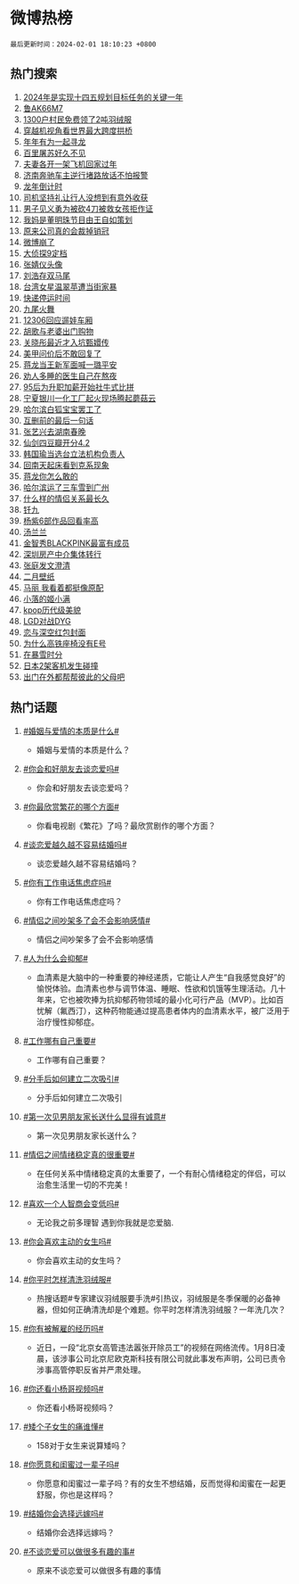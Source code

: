 # 微博热榜

`最后更新时间：2024-02-01 18:10:23 +0800`

## 热门搜索

1. [2024年是实现十四五规划目标任务的关键一年](https://m.weibo.cn/search?containerid=100103type%3D1%26t%3D10%26q%3D%232024%E5%B9%B4%E6%98%AF%E5%AE%9E%E7%8E%B0%E5%8D%81%E5%9B%9B%E4%BA%94%E8%A7%84%E5%88%92%E7%9B%AE%E6%A0%87%E4%BB%BB%E5%8A%A1%E7%9A%84%E5%85%B3%E9%94%AE%E4%B8%80%E5%B9%B4%23&stream_entry_id=51&isnewpage=1&extparam=seat%3D1%26stream_entry_id%3D51%26pos%3D0%26c_type%3D51%26dgr%3D0%26cate%3D10103%26filter_type%3Drealtimehot%26q%3D%25232024%25E5%25B9%25B4%25E6%2598%25AF%25E5%25AE%259E%25E7%258E%25B0%25E5%258D%2581%25E5%259B%259B%25E4%25BA%2594%25E8%25A7%2584%25E5%2588%2592%25E7%259B%25AE%25E6%25A0%2587%25E4%25BB%25BB%25E5%258A%25A1%25E7%259A%2584%25E5%2585%25B3%25E9%2594%25AE%25E4%25B8%2580%25E5%25B9%25B4%2523%26display_time%3D1706782222%26pre_seqid%3D17067822226830735524)
1. [鲁AK66M7](https://m.weibo.cn/search?containerid=100103type%3D1%26t%3D10%26q%3D%23%E9%B2%81AK66M7%23&stream_entry_id=31&isnewpage=1&extparam=seat%3D1%26dgr%3D0%26band_rank%3D1%26stream_entry_id%3D31%26flag%3D1%26lcate%3D5001%26realpos%3D1%26c_type%3D31%26q%3D%2523%25E9%25B2%2581AK66M7%2523%26pos%3D0%26cate%3D5001%26filter_type%3Drealtimehot%26display_time%3D1706782222%26pre_seqid%3D17067822226830735524)
1. [1300户村民免费领了2吨羽绒服](https://m.weibo.cn/search?containerid=100103type%3D1%26t%3D10%26q%3D%231300%E6%88%B7%E6%9D%91%E6%B0%91%E5%85%8D%E8%B4%B9%E9%A2%86%E4%BA%862%E5%90%A8%E7%BE%BD%E7%BB%92%E6%9C%8D%23&stream_entry_id=31&isnewpage=1&extparam=seat%3D1%26dgr%3D0%26band_rank%3D2%26stream_entry_id%3D31%26flag%3D32768%26lcate%3D5001%26realpos%3D2%26c_type%3D31%26q%3D%25231300%25E6%2588%25B7%25E6%259D%2591%25E6%25B0%2591%25E5%2585%258D%25E8%25B4%25B9%25E9%25A2%2586%25E4%25BA%25862%25E5%2590%25A8%25E7%25BE%25BD%25E7%25BB%2592%25E6%259C%258D%2523%26pos%3D1%26cate%3D5001%26filter_type%3Drealtimehot%26display_time%3D1706782222%26pre_seqid%3D17067822226830735524)
1. [穿越机视角看世界最大跨度拱桥](https://m.weibo.cn/search?containerid=100103type%3D1%26t%3D10%26q%3D%23%E7%A9%BF%E8%B6%8A%E6%9C%BA%E8%A7%86%E8%A7%92%E7%9C%8B%E4%B8%96%E7%95%8C%E6%9C%80%E5%A4%A7%E8%B7%A8%E5%BA%A6%E6%8B%B1%E6%A1%A5%23&stream_entry_id=31&isnewpage=1&extparam=seat%3D1%26dgr%3D0%26band_rank%3D3%26stream_entry_id%3D31%26flag%3D0%26lcate%3D5001%26realpos%3D3%26c_type%3D31%26q%3D%2523%25E7%25A9%25BF%25E8%25B6%258A%25E6%259C%25BA%25E8%25A7%2586%25E8%25A7%2592%25E7%259C%258B%25E4%25B8%2596%25E7%2595%258C%25E6%259C%2580%25E5%25A4%25A7%25E8%25B7%25A8%25E5%25BA%25A6%25E6%258B%25B1%25E6%25A1%25A5%2523%26pos%3D2%26cate%3D5001%26filter_type%3Drealtimehot%26display_time%3D1706782222%26pre_seqid%3D17067822226830735524)
1. [年年有为一起寻龙](https://m.weibo.cn/search?containerid=100103type%3D1%26t%3D10%26q%3D%23%E5%B9%B4%E5%B9%B4%E6%9C%89%E4%B8%BA%E4%B8%80%E8%B5%B7%E5%AF%BB%E9%BE%99%23&stream_entry_id=31&isnewpage=1&extparam=seat%3D1%26adid%3D221998%26band_rank%3D4%26is_ad_pos%3D1%26dgr%3D0%26lcate%3D5001%26pos%3D3%26c_type%3D31%26topic_ad%3D1%26cate%3D5001%26q%3D%2523%25E5%25B9%25B4%25E5%25B9%25B4%25E6%259C%2589%25E4%25B8%25BA%25E4%25B8%2580%25E8%25B5%25B7%25E5%25AF%25BB%25E9%25BE%2599%2523%26filter_type%3Drealtimehot%26stream_entry_id%3D31%26display_time%3D1706782222%26pre_seqid%3D17067822226830735524)
1. [百里屠苏好久不见](https://m.weibo.cn/search?containerid=100103type%3D1%26t%3D10%26q%3D%23%E7%99%BE%E9%87%8C%E5%B1%A0%E8%8B%8F%E5%A5%BD%E4%B9%85%E4%B8%8D%E8%A7%81%23&stream_entry_id=31&isnewpage=1&extparam=seat%3D1%26dgr%3D0%26band_rank%3D4%26stream_entry_id%3D31%26flag%3D1%26lcate%3D5001%26realpos%3D4%26c_type%3D31%26q%3D%2523%25E7%2599%25BE%25E9%2587%258C%25E5%25B1%25A0%25E8%258B%258F%25E5%25A5%25BD%25E4%25B9%2585%25E4%25B8%258D%25E8%25A7%2581%2523%26pos%3D4%26cate%3D5001%26filter_type%3Drealtimehot%26display_time%3D1706782222%26pre_seqid%3D17067822226830735524)
1. [夫妻各开一架飞机回家过年](https://m.weibo.cn/search?containerid=100103type%3D1%26t%3D10%26q%3D%23%E5%A4%AB%E5%A6%BB%E5%90%84%E5%BC%80%E4%B8%80%E6%9E%B6%E9%A3%9E%E6%9C%BA%E5%9B%9E%E5%AE%B6%E8%BF%87%E5%B9%B4%23&stream_entry_id=31&isnewpage=1&extparam=seat%3D1%26dgr%3D0%26band_rank%3D5%26stream_entry_id%3D31%26flag%3D32768%26lcate%3D5001%26realpos%3D5%26c_type%3D31%26q%3D%2523%25E5%25A4%25AB%25E5%25A6%25BB%25E5%2590%2584%25E5%25BC%2580%25E4%25B8%2580%25E6%259E%25B6%25E9%25A3%259E%25E6%259C%25BA%25E5%259B%259E%25E5%25AE%25B6%25E8%25BF%2587%25E5%25B9%25B4%2523%26pos%3D5%26cate%3D5001%26filter_type%3Drealtimehot%26display_time%3D1706782222%26pre_seqid%3D17067822226830735524)
1. [济南奔驰车主逆行堵路放话不怕报警](https://m.weibo.cn/search?containerid=100103type%3D1%26t%3D10%26q%3D%23%E6%B5%8E%E5%8D%97%E5%A5%94%E9%A9%B0%E8%BD%A6%E4%B8%BB%E9%80%86%E8%A1%8C%E5%A0%B5%E8%B7%AF%E6%94%BE%E8%AF%9D%E4%B8%8D%E6%80%95%E6%8A%A5%E8%AD%A6%23&stream_entry_id=31&isnewpage=1&extparam=seat%3D1%26dgr%3D0%26band_rank%3D6%26stream_entry_id%3D31%26flag%3D1%26lcate%3D5001%26realpos%3D6%26c_type%3D31%26q%3D%2523%25E6%25B5%258E%25E5%258D%2597%25E5%25A5%2594%25E9%25A9%25B0%25E8%25BD%25A6%25E4%25B8%25BB%25E9%2580%2586%25E8%25A1%258C%25E5%25A0%25B5%25E8%25B7%25AF%25E6%2594%25BE%25E8%25AF%259D%25E4%25B8%258D%25E6%2580%2595%25E6%258A%25A5%25E8%25AD%25A6%2523%26pos%3D6%26cate%3D5001%26filter_type%3Drealtimehot%26display_time%3D1706782222%26pre_seqid%3D17067822226830735524)
1. [龙年倒计时](https://m.weibo.cn/search?containerid=100103type%3D1%26t%3D10%26q%3D%23%E9%BE%99%E5%B9%B4%E5%80%92%E8%AE%A1%E6%97%B6%23&stream_entry_id=31&isnewpage=1&extparam=seat%3D1%26adid%3D221985%26band_rank%3D7%26is_ad_pos%3D1%26dgr%3D0%26lcate%3D5001%26pos%3D7%26c_type%3D31%26topic_ad%3D1%26cate%3D5001%26q%3D%2523%25E9%25BE%2599%25E5%25B9%25B4%25E5%2580%2592%25E8%25AE%25A1%25E6%2597%25B6%2523%26filter_type%3Drealtimehot%26stream_entry_id%3D31%26display_time%3D1706782222%26pre_seqid%3D17067822226830735524)
1. [司机坚持礼让行人没想到有意外收获](https://m.weibo.cn/search?containerid=100103type%3D1%26t%3D10%26q%3D%23%E5%8F%B8%E6%9C%BA%E5%9D%9A%E6%8C%81%E7%A4%BC%E8%AE%A9%E8%A1%8C%E4%BA%BA%E6%B2%A1%E6%83%B3%E5%88%B0%E6%9C%89%E6%84%8F%E5%A4%96%E6%94%B6%E8%8E%B7%23&stream_entry_id=31&isnewpage=1&extparam=seat%3D1%26dgr%3D0%26band_rank%3D7%26stream_entry_id%3D31%26flag%3D32768%26lcate%3D5001%26realpos%3D7%26c_type%3D31%26q%3D%2523%25E5%258F%25B8%25E6%259C%25BA%25E5%259D%259A%25E6%258C%2581%25E7%25A4%25BC%25E8%25AE%25A9%25E8%25A1%258C%25E4%25BA%25BA%25E6%25B2%25A1%25E6%2583%25B3%25E5%2588%25B0%25E6%259C%2589%25E6%2584%258F%25E5%25A4%2596%25E6%2594%25B6%25E8%258E%25B7%2523%26pos%3D8%26cate%3D5001%26filter_type%3Drealtimehot%26display_time%3D1706782222%26pre_seqid%3D17067822226830735524)
1. [男子见义勇为被砍4刀被救女孩拒作证](https://m.weibo.cn/search?containerid=100103type%3D1%26t%3D10%26q%3D%23%E7%94%B7%E5%AD%90%E8%A7%81%E4%B9%89%E5%8B%87%E4%B8%BA%E8%A2%AB%E7%A0%8D4%E5%88%80%E8%A2%AB%E6%95%91%E5%A5%B3%E5%AD%A9%E6%8B%92%E4%BD%9C%E8%AF%81%23&stream_entry_id=31&isnewpage=1&extparam=seat%3D1%26dgr%3D0%26band_rank%3D8%26stream_entry_id%3D31%26flag%3D0%26lcate%3D5001%26realpos%3D8%26c_type%3D31%26q%3D%2523%25E7%2594%25B7%25E5%25AD%2590%25E8%25A7%2581%25E4%25B9%2589%25E5%258B%2587%25E4%25B8%25BA%25E8%25A2%25AB%25E7%25A0%258D4%25E5%2588%2580%25E8%25A2%25AB%25E6%2595%2591%25E5%25A5%25B3%25E5%25AD%25A9%25E6%258B%2592%25E4%25BD%259C%25E8%25AF%2581%2523%26pos%3D9%26cate%3D5001%26filter_type%3Drealtimehot%26display_time%3D1706782222%26pre_seqid%3D17067822226830735524)
1. [我妈是董明珠节目由王自如策划](https://m.weibo.cn/search?containerid=100103type%3D1%26t%3D10%26q%3D%23%E6%88%91%E5%A6%88%E6%98%AF%E8%91%A3%E6%98%8E%E7%8F%A0%E8%8A%82%E7%9B%AE%E7%94%B1%E7%8E%8B%E8%87%AA%E5%A6%82%E7%AD%96%E5%88%92%23&stream_entry_id=31&isnewpage=1&extparam=seat%3D1%26dgr%3D0%26band_rank%3D9%26stream_entry_id%3D31%26flag%3D1%26lcate%3D5001%26realpos%3D9%26c_type%3D31%26q%3D%2523%25E6%2588%2591%25E5%25A6%2588%25E6%2598%25AF%25E8%2591%25A3%25E6%2598%258E%25E7%258F%25A0%25E8%258A%2582%25E7%259B%25AE%25E7%2594%25B1%25E7%258E%258B%25E8%2587%25AA%25E5%25A6%2582%25E7%25AD%2596%25E5%2588%2592%2523%26pos%3D10%26cate%3D5001%26filter_type%3Drealtimehot%26display_time%3D1706782222%26pre_seqid%3D17067822226830735524)
1. [原来公司真的会裁掉销冠](https://m.weibo.cn/search?containerid=100103type%3D1%26t%3D10%26q%3D%E5%8E%9F%E6%9D%A5%E5%85%AC%E5%8F%B8%E7%9C%9F%E7%9A%84%E4%BC%9A%E8%A3%81%E6%8E%89%E9%94%80%E5%86%A0&stream_entry_id=31&isnewpage=1&extparam=seat%3D1%26dgr%3D0%26band_rank%3D10%26stream_entry_id%3D31%26flag%3D2%26lcate%3D5001%26realpos%3D10%26c_type%3D31%26q%3D%25E5%258E%259F%25E6%259D%25A5%25E5%2585%25AC%25E5%258F%25B8%25E7%259C%259F%25E7%259A%2584%25E4%25BC%259A%25E8%25A3%2581%25E6%258E%2589%25E9%2594%2580%25E5%2586%25A0%26pos%3D11%26cate%3D5001%26filter_type%3Drealtimehot%26display_time%3D1706782222%26pre_seqid%3D17067822226830735524)
1. [微博崩了](https://m.weibo.cn/search?containerid=100103type%3D1%26t%3D10%26q%3D%E5%BE%AE%E5%8D%9A%E5%B4%A9%E4%BA%86&stream_entry_id=31&isnewpage=1&extparam=seat%3D1%26dgr%3D0%26band_rank%3D11%26stream_entry_id%3D31%26flag%3D1%26lcate%3D5001%26realpos%3D11%26c_type%3D31%26q%3D%25E5%25BE%25AE%25E5%258D%259A%25E5%25B4%25A9%25E4%25BA%2586%26pos%3D12%26cate%3D5001%26filter_type%3Drealtimehot%26display_time%3D1706782222%26pre_seqid%3D17067822226830735524)
1. [大侦探9定档](https://m.weibo.cn/search?containerid=100103type%3D1%26t%3D10%26q%3D%23%E5%A4%A7%E4%BE%A6%E6%8E%A29%E5%AE%9A%E6%A1%A3%23&stream_entry_id=31&isnewpage=1&extparam=seat%3D1%26dgr%3D0%26band_rank%3D12%26stream_entry_id%3D31%26flag%3D1%26lcate%3D5001%26realpos%3D12%26c_type%3D31%26q%3D%2523%25E5%25A4%25A7%25E4%25BE%25A6%25E6%258E%25A29%25E5%25AE%259A%25E6%25A1%25A3%2523%26pos%3D13%26cate%3D5001%26filter_type%3Drealtimehot%26display_time%3D1706782222%26pre_seqid%3D17067822226830735524)
1. [张婧仪头像](https://m.weibo.cn/search?containerid=100103type%3D1%26t%3D10%26q%3D%E5%BC%A0%E5%A9%A7%E4%BB%AA%E5%A4%B4%E5%83%8F&stream_entry_id=31&isnewpage=1&extparam=seat%3D1%26dgr%3D0%26band_rank%3D13%26stream_entry_id%3D31%26flag%3D1%26lcate%3D5001%26realpos%3D13%26c_type%3D31%26q%3D%25E5%25BC%25A0%25E5%25A9%25A7%25E4%25BB%25AA%25E5%25A4%25B4%25E5%2583%258F%26pos%3D14%26cate%3D5001%26filter_type%3Drealtimehot%26display_time%3D1706782222%26pre_seqid%3D17067822226830735524)
1. [刘浩存双马尾](https://m.weibo.cn/search?containerid=100103type%3D1%26t%3D10%26q%3D%E5%88%98%E6%B5%A9%E5%AD%98%E5%8F%8C%E9%A9%AC%E5%B0%BE&stream_entry_id=31&isnewpage=1&extparam=seat%3D1%26dgr%3D0%26band_rank%3D14%26stream_entry_id%3D31%26flag%3D1%26lcate%3D5001%26realpos%3D14%26c_type%3D31%26q%3D%25E5%2588%2598%25E6%25B5%25A9%25E5%25AD%2598%25E5%258F%258C%25E9%25A9%25AC%25E5%25B0%25BE%26pos%3D15%26cate%3D5001%26filter_type%3Drealtimehot%26display_time%3D1706782222%26pre_seqid%3D17067822226830735524)
1. [台湾女星温翠苹遭当街家暴](https://m.weibo.cn/search?containerid=100103type%3D1%26t%3D10%26q%3D%23%E5%8F%B0%E6%B9%BE%E5%A5%B3%E6%98%9F%E6%B8%A9%E7%BF%A0%E8%8B%B9%E9%81%AD%E5%BD%93%E8%A1%97%E5%AE%B6%E6%9A%B4%23&stream_entry_id=31&isnewpage=1&extparam=seat%3D1%26dgr%3D0%26band_rank%3D15%26stream_entry_id%3D31%26flag%3D2%26lcate%3D5001%26realpos%3D15%26c_type%3D31%26q%3D%2523%25E5%258F%25B0%25E6%25B9%25BE%25E5%25A5%25B3%25E6%2598%259F%25E6%25B8%25A9%25E7%25BF%25A0%25E8%258B%25B9%25E9%2581%25AD%25E5%25BD%2593%25E8%25A1%2597%25E5%25AE%25B6%25E6%259A%25B4%2523%26pos%3D16%26cate%3D5001%26filter_type%3Drealtimehot%26display_time%3D1706782222%26pre_seqid%3D17067822226830735524)
1. [快递停运时间](https://m.weibo.cn/search?containerid=100103type%3D1%26t%3D10%26q%3D%E5%BF%AB%E9%80%92%E5%81%9C%E8%BF%90%E6%97%B6%E9%97%B4&stream_entry_id=31&isnewpage=1&extparam=seat%3D1%26dgr%3D0%26band_rank%3D16%26stream_entry_id%3D31%26flag%3D2%26lcate%3D5001%26realpos%3D16%26c_type%3D31%26q%3D%25E5%25BF%25AB%25E9%2580%2592%25E5%2581%259C%25E8%25BF%2590%25E6%2597%25B6%25E9%2597%25B4%26pos%3D17%26cate%3D5001%26filter_type%3Drealtimehot%26display_time%3D1706782222%26pre_seqid%3D17067822226830735524)
1. [九尾火舞](https://m.weibo.cn/search?containerid=100103type%3D1%26t%3D10%26q%3D%E4%B9%9D%E5%B0%BE%E7%81%AB%E8%88%9E&stream_entry_id=31&isnewpage=1&extparam=seat%3D1%26dgr%3D0%26band_rank%3D17%26stream_entry_id%3D31%26flag%3D1%26lcate%3D5001%26realpos%3D17%26c_type%3D31%26q%3D%25E4%25B9%259D%25E5%25B0%25BE%25E7%2581%25AB%25E8%2588%259E%26pos%3D18%26cate%3D5001%26filter_type%3Drealtimehot%26display_time%3D1706782222%26pre_seqid%3D17067822226830735524)
1. [12306回应遛娃车厢](https://m.weibo.cn/search?containerid=100103type%3D1%26t%3D10%26q%3D%2312306%E5%9B%9E%E5%BA%94%E9%81%9B%E5%A8%83%E8%BD%A6%E5%8E%A2%23&stream_entry_id=31&isnewpage=1&extparam=seat%3D1%26dgr%3D0%26band_rank%3D18%26stream_entry_id%3D31%26flag%3D0%26lcate%3D5001%26realpos%3D18%26c_type%3D31%26q%3D%252312306%25E5%259B%259E%25E5%25BA%2594%25E9%2581%259B%25E5%25A8%2583%25E8%25BD%25A6%25E5%258E%25A2%2523%26pos%3D19%26cate%3D5001%26filter_type%3Drealtimehot%26display_time%3D1706782222%26pre_seqid%3D17067822226830735524)
1. [胡歌与老婆出门购物](https://m.weibo.cn/search?containerid=100103type%3D1%26t%3D10%26q%3D%E8%83%A1%E6%AD%8C%E4%B8%8E%E8%80%81%E5%A9%86%E5%87%BA%E9%97%A8%E8%B4%AD%E7%89%A9&stream_entry_id=31&isnewpage=1&extparam=seat%3D1%26dgr%3D0%26band_rank%3D19%26stream_entry_id%3D31%26flag%3D0%26lcate%3D5001%26realpos%3D19%26c_type%3D31%26q%3D%25E8%2583%25A1%25E6%25AD%258C%25E4%25B8%258E%25E8%2580%2581%25E5%25A9%2586%25E5%2587%25BA%25E9%2597%25A8%25E8%25B4%25AD%25E7%2589%25A9%26pos%3D20%26cate%3D5001%26filter_type%3Drealtimehot%26display_time%3D1706782222%26pre_seqid%3D17067822226830735524)
1. [关晓彤最近才入坑甄嬛传](https://m.weibo.cn/search?containerid=100103type%3D1%26t%3D10%26q%3D%23%E5%85%B3%E6%99%93%E5%BD%A4%E6%9C%80%E8%BF%91%E6%89%8D%E5%85%A5%E5%9D%91%E7%94%84%E5%AC%9B%E4%BC%A0%23&stream_entry_id=31&isnewpage=1&extparam=seat%3D1%26dgr%3D0%26band_rank%3D20%26stream_entry_id%3D31%26flag%3D1%26lcate%3D5001%26realpos%3D20%26c_type%3D31%26q%3D%2523%25E5%2585%25B3%25E6%2599%2593%25E5%25BD%25A4%25E6%259C%2580%25E8%25BF%2591%25E6%2589%258D%25E5%2585%25A5%25E5%259D%2591%25E7%2594%2584%25E5%25AC%259B%25E4%25BC%25A0%2523%26pos%3D21%26cate%3D5001%26filter_type%3Drealtimehot%26display_time%3D1706782222%26pre_seqid%3D17067822226830735524)
1. [美甲问价后不敢回复了](https://m.weibo.cn/search?containerid=100103type%3D1%26t%3D10%26q%3D%E7%BE%8E%E7%94%B2%E9%97%AE%E4%BB%B7%E5%90%8E%E4%B8%8D%E6%95%A2%E5%9B%9E%E5%A4%8D%E4%BA%86&stream_entry_id=31&isnewpage=1&extparam=seat%3D1%26dgr%3D0%26band_rank%3D21%26stream_entry_id%3D31%26flag%3D1%26lcate%3D5001%26realpos%3D21%26c_type%3D31%26q%3D%25E7%25BE%258E%25E7%2594%25B2%25E9%2597%25AE%25E4%25BB%25B7%25E5%2590%258E%25E4%25B8%258D%25E6%2595%25A2%25E5%259B%259E%25E5%25A4%258D%25E4%25BA%2586%26pos%3D22%26cate%3D5001%26filter_type%3Drealtimehot%26display_time%3D1706782222%26pre_seqid%3D17067822226830735524)
1. [蒋龙当王新军面喊一璐平安](https://m.weibo.cn/search?containerid=100103type%3D1%26t%3D10%26q%3D%23%E8%92%8B%E9%BE%99%E5%BD%93%E7%8E%8B%E6%96%B0%E5%86%9B%E9%9D%A2%E5%96%8A%E4%B8%80%E7%92%90%E5%B9%B3%E5%AE%89%23&stream_entry_id=31&isnewpage=1&extparam=seat%3D1%26dgr%3D0%26band_rank%3D22%26stream_entry_id%3D31%26flag%3D0%26lcate%3D5001%26realpos%3D22%26c_type%3D31%26q%3D%2523%25E8%2592%258B%25E9%25BE%2599%25E5%25BD%2593%25E7%258E%258B%25E6%2596%25B0%25E5%2586%259B%25E9%259D%25A2%25E5%2596%258A%25E4%25B8%2580%25E7%2592%2590%25E5%25B9%25B3%25E5%25AE%2589%2523%26pos%3D23%26cate%3D5001%26filter_type%3Drealtimehot%26display_time%3D1706782222%26pre_seqid%3D17067822226830735524)
1. [劝人多睡的医生自己在熬夜](https://m.weibo.cn/search?containerid=100103type%3D1%26t%3D10%26q%3D%23%E5%8A%9D%E4%BA%BA%E5%A4%9A%E7%9D%A1%E7%9A%84%E5%8C%BB%E7%94%9F%E8%87%AA%E5%B7%B1%E5%9C%A8%E7%86%AC%E5%A4%9C%23&stream_entry_id=31&isnewpage=1&extparam=seat%3D1%26dgr%3D0%26band_rank%3D23%26stream_entry_id%3D31%26flag%3D0%26lcate%3D5001%26realpos%3D23%26c_type%3D31%26q%3D%2523%25E5%258A%259D%25E4%25BA%25BA%25E5%25A4%259A%25E7%259D%25A1%25E7%259A%2584%25E5%258C%25BB%25E7%2594%259F%25E8%2587%25AA%25E5%25B7%25B1%25E5%259C%25A8%25E7%2586%25AC%25E5%25A4%259C%2523%26pos%3D24%26cate%3D5001%26filter_type%3Drealtimehot%26display_time%3D1706782222%26pre_seqid%3D17067822226830735524)
1. [95后为升职加薪开始社牛式比拼](https://m.weibo.cn/search?containerid=100103type%3D1%26t%3D10%26q%3D%2395%E5%90%8E%E4%B8%BA%E5%8D%87%E8%81%8C%E5%8A%A0%E8%96%AA%E5%BC%80%E5%A7%8B%E7%A4%BE%E7%89%9B%E5%BC%8F%E6%AF%94%E6%8B%BC%23&stream_entry_id=31&isnewpage=1&extparam=seat%3D1%26dgr%3D0%26band_rank%3D24%26stream_entry_id%3D31%26flag%3D1%26lcate%3D5001%26realpos%3D24%26c_type%3D31%26q%3D%252395%25E5%2590%258E%25E4%25B8%25BA%25E5%258D%2587%25E8%2581%258C%25E5%258A%25A0%25E8%2596%25AA%25E5%25BC%2580%25E5%25A7%258B%25E7%25A4%25BE%25E7%2589%259B%25E5%25BC%258F%25E6%25AF%2594%25E6%258B%25BC%2523%26pos%3D25%26cate%3D5001%26filter_type%3Drealtimehot%26display_time%3D1706782222%26pre_seqid%3D17067822226830735524)
1. [宁夏银川一化工厂起火现场腾起蘑菇云](https://m.weibo.cn/search?containerid=100103type%3D1%26t%3D10%26q%3D%23%E5%AE%81%E5%A4%8F%E9%93%B6%E5%B7%9D%E4%B8%80%E5%8C%96%E5%B7%A5%E5%8E%82%E8%B5%B7%E7%81%AB%E7%8E%B0%E5%9C%BA%E8%85%BE%E8%B5%B7%E8%98%91%E8%8F%87%E4%BA%91%23&stream_entry_id=31&isnewpage=1&extparam=seat%3D1%26dgr%3D0%26band_rank%3D25%26stream_entry_id%3D31%26flag%3D1%26lcate%3D5001%26realpos%3D25%26c_type%3D31%26q%3D%2523%25E5%25AE%2581%25E5%25A4%258F%25E9%2593%25B6%25E5%25B7%259D%25E4%25B8%2580%25E5%258C%2596%25E5%25B7%25A5%25E5%258E%2582%25E8%25B5%25B7%25E7%2581%25AB%25E7%258E%25B0%25E5%259C%25BA%25E8%2585%25BE%25E8%25B5%25B7%25E8%2598%2591%25E8%258F%2587%25E4%25BA%2591%2523%26pos%3D26%26cate%3D5001%26filter_type%3Drealtimehot%26display_time%3D1706782222%26pre_seqid%3D17067822226830735524)
1. [哈尔滨白狐宝宝罢工了](https://m.weibo.cn/search?containerid=100103type%3D1%26t%3D10%26q%3D%23%E5%93%88%E5%B0%94%E6%BB%A8%E7%99%BD%E7%8B%90%E5%AE%9D%E5%AE%9D%E7%BD%A2%E5%B7%A5%E4%BA%86%23&stream_entry_id=31&isnewpage=1&extparam=seat%3D1%26dgr%3D0%26band_rank%3D26%26stream_entry_id%3D31%26flag%3D1%26lcate%3D5001%26realpos%3D26%26c_type%3D31%26q%3D%2523%25E5%2593%2588%25E5%25B0%2594%25E6%25BB%25A8%25E7%2599%25BD%25E7%258B%2590%25E5%25AE%259D%25E5%25AE%259D%25E7%25BD%25A2%25E5%25B7%25A5%25E4%25BA%2586%2523%26pos%3D27%26cate%3D5001%26filter_type%3Drealtimehot%26display_time%3D1706782222%26pre_seqid%3D17067822226830735524)
1. [互删前的最后一句话](https://m.weibo.cn/search?containerid=100103type%3D1%26t%3D10%26q%3D%E4%BA%92%E5%88%A0%E5%89%8D%E7%9A%84%E6%9C%80%E5%90%8E%E4%B8%80%E5%8F%A5%E8%AF%9D&stream_entry_id=31&isnewpage=1&extparam=seat%3D1%26dgr%3D0%26band_rank%3D27%26stream_entry_id%3D31%26flag%3D1%26lcate%3D5001%26realpos%3D27%26c_type%3D31%26q%3D%25E4%25BA%2592%25E5%2588%25A0%25E5%2589%258D%25E7%259A%2584%25E6%259C%2580%25E5%2590%258E%25E4%25B8%2580%25E5%258F%25A5%25E8%25AF%259D%26pos%3D28%26cate%3D5001%26filter_type%3Drealtimehot%26display_time%3D1706782222%26pre_seqid%3D17067822226830735524)
1. [张艺兴去湖南春晚](https://m.weibo.cn/search?containerid=100103type%3D1%26t%3D10%26q%3D%23%E5%BC%A0%E8%89%BA%E5%85%B4%E5%8E%BB%E6%B9%96%E5%8D%97%E6%98%A5%E6%99%9A%23&stream_entry_id=31&isnewpage=1&extparam=seat%3D1%26dgr%3D0%26band_rank%3D28%26stream_entry_id%3D31%26flag%3D1%26lcate%3D5001%26realpos%3D28%26c_type%3D31%26q%3D%2523%25E5%25BC%25A0%25E8%2589%25BA%25E5%2585%25B4%25E5%258E%25BB%25E6%25B9%2596%25E5%258D%2597%25E6%2598%25A5%25E6%2599%259A%2523%26pos%3D29%26cate%3D5001%26filter_type%3Drealtimehot%26display_time%3D1706782222%26pre_seqid%3D17067822226830735524)
1. [仙剑四豆瓣开分4.2](https://m.weibo.cn/search?containerid=100103type%3D1%26t%3D10%26q%3D%23%E4%BB%99%E5%89%91%E5%9B%9B%E8%B1%86%E7%93%A3%E5%BC%80%E5%88%864.2%23&stream_entry_id=31&isnewpage=1&extparam=seat%3D1%26dgr%3D0%26band_rank%3D29%26stream_entry_id%3D31%26flag%3D0%26lcate%3D5001%26realpos%3D29%26c_type%3D31%26q%3D%2523%25E4%25BB%2599%25E5%2589%2591%25E5%259B%259B%25E8%25B1%2586%25E7%2593%25A3%25E5%25BC%2580%25E5%2588%25864.2%2523%26pos%3D30%26cate%3D5001%26filter_type%3Drealtimehot%26display_time%3D1706782222%26pre_seqid%3D17067822226830735524)
1. [韩国瑜当选台立法机构负责人](https://m.weibo.cn/search?containerid=100103type%3D1%26t%3D10%26q%3D%23%E9%9F%A9%E5%9B%BD%E7%91%9C%E5%BD%93%E9%80%89%E5%8F%B0%E7%AB%8B%E6%B3%95%E6%9C%BA%E6%9E%84%E8%B4%9F%E8%B4%A3%E4%BA%BA%23&stream_entry_id=31&isnewpage=1&extparam=seat%3D1%26dgr%3D0%26band_rank%3D30%26stream_entry_id%3D31%26flag%3D0%26lcate%3D5001%26realpos%3D30%26c_type%3D31%26q%3D%2523%25E9%259F%25A9%25E5%259B%25BD%25E7%2591%259C%25E5%25BD%2593%25E9%2580%2589%25E5%258F%25B0%25E7%25AB%258B%25E6%25B3%2595%25E6%259C%25BA%25E6%259E%2584%25E8%25B4%259F%25E8%25B4%25A3%25E4%25BA%25BA%2523%26pos%3D31%26cate%3D5001%26filter_type%3Drealtimehot%26display_time%3D1706782222%26pre_seqid%3D17067822226830735524)
1. [回南天起床看到克系现象](https://m.weibo.cn/search?containerid=100103type%3D1%26t%3D10%26q%3D%E5%9B%9E%E5%8D%97%E5%A4%A9%E8%B5%B7%E5%BA%8A%E7%9C%8B%E5%88%B0%E5%85%8B%E7%B3%BB%E7%8E%B0%E8%B1%A1&stream_entry_id=31&isnewpage=1&extparam=seat%3D1%26dgr%3D0%26band_rank%3D31%26stream_entry_id%3D31%26flag%3D1%26lcate%3D5001%26realpos%3D31%26c_type%3D31%26q%3D%25E5%259B%259E%25E5%258D%2597%25E5%25A4%25A9%25E8%25B5%25B7%25E5%25BA%258A%25E7%259C%258B%25E5%2588%25B0%25E5%2585%258B%25E7%25B3%25BB%25E7%258E%25B0%25E8%25B1%25A1%26pos%3D32%26cate%3D5001%26filter_type%3Drealtimehot%26display_time%3D1706782222%26pre_seqid%3D17067822226830735524)
1. [蒋龙你怎么敢的](https://m.weibo.cn/search?containerid=100103type%3D1%26t%3D10%26q%3D%23%E8%92%8B%E9%BE%99%E4%BD%A0%E6%80%8E%E4%B9%88%E6%95%A2%E7%9A%84%23&stream_entry_id=31&isnewpage=1&extparam=seat%3D1%26dgr%3D0%26band_rank%3D32%26stream_entry_id%3D31%26flag%3D1%26lcate%3D5001%26realpos%3D32%26c_type%3D31%26q%3D%2523%25E8%2592%258B%25E9%25BE%2599%25E4%25BD%25A0%25E6%2580%258E%25E4%25B9%2588%25E6%2595%25A2%25E7%259A%2584%2523%26pos%3D33%26cate%3D5001%26filter_type%3Drealtimehot%26display_time%3D1706782222%26pre_seqid%3D17067822226830735524)
1. [哈尔滨运了三车雪到广州](https://m.weibo.cn/search?containerid=100103type%3D1%26t%3D10%26q%3D%23%E5%93%88%E5%B0%94%E6%BB%A8%E8%BF%90%E4%BA%86%E4%B8%89%E8%BD%A6%E9%9B%AA%E5%88%B0%E5%B9%BF%E5%B7%9E%23&stream_entry_id=31&isnewpage=1&extparam=seat%3D1%26dgr%3D0%26band_rank%3D33%26stream_entry_id%3D31%26flag%3D1%26lcate%3D5001%26realpos%3D33%26c_type%3D31%26q%3D%2523%25E5%2593%2588%25E5%25B0%2594%25E6%25BB%25A8%25E8%25BF%2590%25E4%25BA%2586%25E4%25B8%2589%25E8%25BD%25A6%25E9%259B%25AA%25E5%2588%25B0%25E5%25B9%25BF%25E5%25B7%259E%2523%26pos%3D34%26cate%3D5001%26filter_type%3Drealtimehot%26display_time%3D1706782222%26pre_seqid%3D17067822226830735524)
1. [什么样的情侣关系最长久](https://m.weibo.cn/search?containerid=100103type%3D1%26t%3D10%26q%3D%23%E4%BB%80%E4%B9%88%E6%A0%B7%E7%9A%84%E6%83%85%E4%BE%A3%E5%85%B3%E7%B3%BB%E6%9C%80%E9%95%BF%E4%B9%85%23&stream_entry_id=31&isnewpage=1&extparam=seat%3D1%26dgr%3D0%26band_rank%3D34%26stream_entry_id%3D31%26flag%3D1%26lcate%3D5001%26realpos%3D34%26c_type%3D31%26q%3D%2523%25E4%25BB%2580%25E4%25B9%2588%25E6%25A0%25B7%25E7%259A%2584%25E6%2583%2585%25E4%25BE%25A3%25E5%2585%25B3%25E7%25B3%25BB%25E6%259C%2580%25E9%2595%25BF%25E4%25B9%2585%2523%26pos%3D35%26cate%3D5001%26filter_type%3Drealtimehot%26display_time%3D1706782222%26pre_seqid%3D17067822226830735524)
1. [钎九](https://m.weibo.cn/search?containerid=100103type%3D1%26t%3D10%26q%3D%E9%92%8E%E4%B9%9D&stream_entry_id=31&isnewpage=1&extparam=seat%3D1%26dgr%3D0%26band_rank%3D35%26stream_entry_id%3D31%26flag%3D1%26lcate%3D5001%26realpos%3D35%26c_type%3D31%26q%3D%25E9%2592%258E%25E4%25B9%259D%26pos%3D36%26cate%3D5001%26filter_type%3Drealtimehot%26display_time%3D1706782222%26pre_seqid%3D17067822226830735524)
1. [杨紫6部作品回看率高](https://m.weibo.cn/search?containerid=100103type%3D1%26t%3D10%26q%3D%23%E6%9D%A8%E7%B4%AB6%E9%83%A8%E4%BD%9C%E5%93%81%E5%9B%9E%E7%9C%8B%E7%8E%87%E9%AB%98%23&stream_entry_id=31&isnewpage=1&extparam=seat%3D1%26dgr%3D0%26band_rank%3D36%26stream_entry_id%3D31%26flag%3D1%26lcate%3D5001%26realpos%3D36%26c_type%3D31%26q%3D%2523%25E6%259D%25A8%25E7%25B4%25AB6%25E9%2583%25A8%25E4%25BD%259C%25E5%2593%2581%25E5%259B%259E%25E7%259C%258B%25E7%258E%2587%25E9%25AB%2598%2523%26pos%3D37%26cate%3D5001%26filter_type%3Drealtimehot%26display_time%3D1706782222%26pre_seqid%3D17067822226830735524)
1. [汤兰兰](https://m.weibo.cn/search?containerid=100103type%3D1%26t%3D10%26q%3D%E6%B1%A4%E5%85%B0%E5%85%B0&stream_entry_id=31&isnewpage=1&extparam=seat%3D1%26dgr%3D0%26band_rank%3D37%26stream_entry_id%3D31%26flag%3D0%26lcate%3D5001%26realpos%3D37%26c_type%3D31%26q%3D%25E6%25B1%25A4%25E5%2585%25B0%25E5%2585%25B0%26pos%3D38%26cate%3D5001%26filter_type%3Drealtimehot%26display_time%3D1706782222%26pre_seqid%3D17067822226830735524)
1. [金智秀BLACKPINK最富有成员](https://m.weibo.cn/search?containerid=100103type%3D1%26t%3D10%26q%3D%23%E9%87%91%E6%99%BA%E7%A7%80BLACKPINK%E6%9C%80%E5%AF%8C%E6%9C%89%E6%88%90%E5%91%98%23&stream_entry_id=31&isnewpage=1&extparam=seat%3D1%26dgr%3D0%26band_rank%3D38%26stream_entry_id%3D31%26flag%3D0%26lcate%3D5001%26realpos%3D38%26c_type%3D31%26q%3D%2523%25E9%2587%2591%25E6%2599%25BA%25E7%25A7%2580BLACKPINK%25E6%259C%2580%25E5%25AF%258C%25E6%259C%2589%25E6%2588%2590%25E5%2591%2598%2523%26pos%3D39%26cate%3D5001%26filter_type%3Drealtimehot%26display_time%3D1706782222%26pre_seqid%3D17067822226830735524)
1. [深圳房产中介集体转行](https://m.weibo.cn/search?containerid=100103type%3D1%26t%3D10%26q%3D%23%E6%B7%B1%E5%9C%B3%E6%88%BF%E4%BA%A7%E4%B8%AD%E4%BB%8B%E9%9B%86%E4%BD%93%E8%BD%AC%E8%A1%8C%23&stream_entry_id=31&isnewpage=1&extparam=seat%3D1%26dgr%3D0%26band_rank%3D39%26stream_entry_id%3D31%26flag%3D1%26lcate%3D5001%26realpos%3D39%26c_type%3D31%26q%3D%2523%25E6%25B7%25B1%25E5%259C%25B3%25E6%2588%25BF%25E4%25BA%25A7%25E4%25B8%25AD%25E4%25BB%258B%25E9%259B%2586%25E4%25BD%2593%25E8%25BD%25AC%25E8%25A1%258C%2523%26pos%3D40%26cate%3D5001%26filter_type%3Drealtimehot%26display_time%3D1706782222%26pre_seqid%3D17067822226830735524)
1. [张庭发文澄清](https://m.weibo.cn/search?containerid=100103type%3D1%26t%3D10%26q%3D%E5%BC%A0%E5%BA%AD%E5%8F%91%E6%96%87%E6%BE%84%E6%B8%85&stream_entry_id=31&isnewpage=1&extparam=seat%3D1%26dgr%3D0%26band_rank%3D40%26stream_entry_id%3D31%26flag%3D0%26lcate%3D5001%26realpos%3D40%26c_type%3D31%26q%3D%25E5%25BC%25A0%25E5%25BA%25AD%25E5%258F%2591%25E6%2596%2587%25E6%25BE%2584%25E6%25B8%2585%26pos%3D41%26cate%3D5001%26filter_type%3Drealtimehot%26display_time%3D1706782222%26pre_seqid%3D17067822226830735524)
1. [二月壁纸](https://m.weibo.cn/search?containerid=100103type%3D1%26t%3D10%26q%3D%E4%BA%8C%E6%9C%88%E5%A3%81%E7%BA%B8&stream_entry_id=31&isnewpage=1&extparam=seat%3D1%26dgr%3D0%26band_rank%3D41%26stream_entry_id%3D31%26flag%3D1%26lcate%3D5001%26realpos%3D41%26c_type%3D31%26q%3D%25E4%25BA%258C%25E6%259C%2588%25E5%25A3%2581%25E7%25BA%25B8%26pos%3D42%26cate%3D5001%26filter_type%3Drealtimehot%26display_time%3D1706782222%26pre_seqid%3D17067822226830735524)
1. [马丽 我看着都挺像原配](https://m.weibo.cn/search?containerid=100103type%3D1%26t%3D10%26q%3D%E9%A9%AC%E4%B8%BD+%E6%88%91%E7%9C%8B%E7%9D%80%E9%83%BD%E6%8C%BA%E5%83%8F%E5%8E%9F%E9%85%8D&stream_entry_id=31&isnewpage=1&extparam=seat%3D1%26dgr%3D0%26band_rank%3D42%26stream_entry_id%3D31%26flag%3D0%26lcate%3D5001%26realpos%3D42%26c_type%3D31%26q%3D%25E9%25A9%25AC%25E4%25B8%25BD%2520%25E6%2588%2591%25E7%259C%258B%25E7%259D%2580%25E9%2583%25BD%25E6%258C%25BA%25E5%2583%258F%25E5%258E%259F%25E9%2585%258D%26pos%3D43%26cate%3D5001%26filter_type%3Drealtimehot%26display_time%3D1706782222%26pre_seqid%3D17067822226830735524)
1. [小落的姬小满](https://m.weibo.cn/search?containerid=100103type%3D1%26t%3D10%26q%3D%23%E5%B0%8F%E8%90%BD%E7%9A%84%E5%A7%AC%E5%B0%8F%E6%BB%A1%23&stream_entry_id=31&isnewpage=1&extparam=seat%3D1%26dgr%3D0%26band_rank%3D43%26stream_entry_id%3D31%26flag%3D1%26lcate%3D5001%26realpos%3D43%26c_type%3D31%26q%3D%2523%25E5%25B0%258F%25E8%2590%25BD%25E7%259A%2584%25E5%25A7%25AC%25E5%25B0%258F%25E6%25BB%25A1%2523%26pos%3D44%26cate%3D5001%26filter_type%3Drealtimehot%26display_time%3D1706782222%26pre_seqid%3D17067822226830735524)
1. [kpop历代级美貌](https://m.weibo.cn/search?containerid=100103type%3D1%26t%3D10%26q%3D%23kpop%E5%8E%86%E4%BB%A3%E7%BA%A7%E7%BE%8E%E8%B2%8C%23&stream_entry_id=31&isnewpage=1&extparam=seat%3D1%26dgr%3D0%26band_rank%3D44%26stream_entry_id%3D31%26flag%3D0%26lcate%3D5001%26realpos%3D44%26c_type%3D31%26q%3D%2523kpop%25E5%258E%2586%25E4%25BB%25A3%25E7%25BA%25A7%25E7%25BE%258E%25E8%25B2%258C%2523%26pos%3D45%26cate%3D5001%26filter_type%3Drealtimehot%26display_time%3D1706782222%26pre_seqid%3D17067822226830735524)
1. [LGD对战DYG](https://m.weibo.cn/search?containerid=100103type%3D1%26t%3D10%26q%3D%23LGD%E5%AF%B9%E6%88%98DYG%23&stream_entry_id=31&isnewpage=1&extparam=seat%3D1%26dgr%3D0%26band_rank%3D45%26stream_entry_id%3D31%26flag%3D1%26lcate%3D5001%26realpos%3D45%26c_type%3D31%26q%3D%2523LGD%25E5%25AF%25B9%25E6%2588%2598DYG%2523%26pos%3D46%26cate%3D5001%26filter_type%3Drealtimehot%26display_time%3D1706782222%26pre_seqid%3D17067822226830735524)
1. [恋与深空红包封面](https://m.weibo.cn/search?containerid=100103type%3D1%26t%3D10%26q%3D%E6%81%8B%E4%B8%8E%E6%B7%B1%E7%A9%BA%E7%BA%A2%E5%8C%85%E5%B0%81%E9%9D%A2&stream_entry_id=31&isnewpage=1&extparam=seat%3D1%26dgr%3D0%26band_rank%3D46%26stream_entry_id%3D31%26flag%3D1%26lcate%3D5001%26realpos%3D46%26c_type%3D31%26q%3D%25E6%2581%258B%25E4%25B8%258E%25E6%25B7%25B1%25E7%25A9%25BA%25E7%25BA%25A2%25E5%258C%2585%25E5%25B0%2581%25E9%259D%25A2%26pos%3D47%26cate%3D5001%26filter_type%3Drealtimehot%26display_time%3D1706782222%26pre_seqid%3D17067822226830735524)
1. [为什么高铁座椅没有E号](https://m.weibo.cn/search?containerid=100103type%3D1%26t%3D10%26q%3D%23%E4%B8%BA%E4%BB%80%E4%B9%88%E9%AB%98%E9%93%81%E5%BA%A7%E6%A4%85%E6%B2%A1%E6%9C%89E%E5%8F%B7%23&stream_entry_id=31&isnewpage=1&extparam=seat%3D1%26dgr%3D0%26band_rank%3D47%26stream_entry_id%3D31%26flag%3D0%26lcate%3D5001%26realpos%3D47%26c_type%3D31%26q%3D%2523%25E4%25B8%25BA%25E4%25BB%2580%25E4%25B9%2588%25E9%25AB%2598%25E9%2593%2581%25E5%25BA%25A7%25E6%25A4%2585%25E6%25B2%25A1%25E6%259C%2589E%25E5%258F%25B7%2523%26pos%3D48%26cate%3D5001%26filter_type%3Drealtimehot%26display_time%3D1706782222%26pre_seqid%3D17067822226830735524)
1. [在暴雪时分](https://m.weibo.cn/search?containerid=100103type%3D1%26t%3D10%26q%3D%E5%9C%A8%E6%9A%B4%E9%9B%AA%E6%97%B6%E5%88%86&stream_entry_id=31&isnewpage=1&extparam=seat%3D1%26dgr%3D0%26band_rank%3D48%26stream_entry_id%3D31%26flag%3D1%26lcate%3D5001%26realpos%3D48%26c_type%3D31%26q%3D%25E5%259C%25A8%25E6%259A%25B4%25E9%259B%25AA%25E6%2597%25B6%25E5%2588%2586%26pos%3D49%26cate%3D5001%26filter_type%3Drealtimehot%26display_time%3D1706782222%26pre_seqid%3D17067822226830735524)
1. [日本2架客机发生碰撞](https://m.weibo.cn/search?containerid=100103type%3D1%26t%3D10%26q%3D%23%E6%97%A5%E6%9C%AC2%E6%9E%B6%E5%AE%A2%E6%9C%BA%E5%8F%91%E7%94%9F%E7%A2%B0%E6%92%9E%23&stream_entry_id=31&isnewpage=1&extparam=seat%3D1%26dgr%3D0%26band_rank%3D49%26stream_entry_id%3D31%26flag%3D0%26lcate%3D5001%26realpos%3D49%26c_type%3D31%26q%3D%2523%25E6%2597%25A5%25E6%259C%25AC2%25E6%259E%25B6%25E5%25AE%25A2%25E6%259C%25BA%25E5%258F%2591%25E7%2594%259F%25E7%25A2%25B0%25E6%2592%259E%2523%26pos%3D50%26cate%3D5001%26filter_type%3Drealtimehot%26display_time%3D1706782222%26pre_seqid%3D17067822226830735524)
1. [出门在外都帮帮彼此的父母吧](https://m.weibo.cn/search?containerid=100103type%3D1%26t%3D10%26q%3D%23%E5%87%BA%E9%97%A8%E5%9C%A8%E5%A4%96%E9%83%BD%E5%B8%AE%E5%B8%AE%E5%BD%BC%E6%AD%A4%E7%9A%84%E7%88%B6%E6%AF%8D%E5%90%A7%23&stream_entry_id=31&isnewpage=1&extparam=seat%3D1%26dgr%3D0%26band_rank%3D50%26stream_entry_id%3D31%26flag%3D1%26lcate%3D5001%26realpos%3D50%26c_type%3D31%26q%3D%2523%25E5%2587%25BA%25E9%2597%25A8%25E5%259C%25A8%25E5%25A4%2596%25E9%2583%25BD%25E5%25B8%25AE%25E5%25B8%25AE%25E5%25BD%25BC%25E6%25AD%25A4%25E7%259A%2584%25E7%2588%25B6%25E6%25AF%258D%25E5%2590%25A7%2523%26pos%3D51%26cate%3D5001%26filter_type%3Drealtimehot%26display_time%3D1706782222%26pre_seqid%3D17067822226830735524)

## 热门话题

1. [#婚姻与爱情的本质是什么#](https://m.weibo.cn/search?containerid=231522type%3D1%26t%3D10%26q%3D%23%E5%A9%9A%E5%A7%BB%E4%B8%8E%E7%88%B1%E6%83%85%E7%9A%84%E6%9C%AC%E8%B4%A8%E6%98%AF%E4%BB%80%E4%B9%88%23&stream_entry_id=128&isnewpage=1&extparam=seat%3D1%26lcate%3D5004%26c_type%3D128%26unitid%3D1704881162756%26cate%3D5004%26pos%3D1-0-0%26dgr%3D0%26display_time%3D1706782223%26pre_seqid%3D17067822237780553956)
    - 婚姻与爱情的本质是什么？

1. [#你会和好朋友去谈恋爱吗#](https://m.weibo.cn/search?containerid=231522type%3D1%26t%3D10%26q%3D%23%E4%BD%A0%E4%BC%9A%E5%92%8C%E5%A5%BD%E6%9C%8B%E5%8F%8B%E5%8E%BB%E8%B0%88%E6%81%8B%E7%88%B1%E5%90%97%23&stream_entry_id=128&isnewpage=1&extparam=seat%3D1%26lcate%3D5004%26c_type%3D128%26unitid%3D1704849959446%26cate%3D5004%26pos%3D1-0-1%26dgr%3D0%26display_time%3D1706782223%26pre_seqid%3D17067822237780553956)
    - 你会和好朋友去谈恋爱吗？

1. [#你最欣赏繁花的哪个方面#](https://m.weibo.cn/search?containerid=231522type%3D1%26t%3D10%26q%3D%23%E4%BD%A0%E6%9C%80%E6%AC%A3%E8%B5%8F%E7%B9%81%E8%8A%B1%E7%9A%84%E5%93%AA%E4%B8%AA%E6%96%B9%E9%9D%A2%23&stream_entry_id=128&isnewpage=1&extparam=seat%3D1%26lcate%3D5004%26c_type%3D128%26unitid%3D1704872158127%26cate%3D5004%26pos%3D1-0-2%26dgr%3D0%26display_time%3D1706782223%26pre_seqid%3D17067822237780553956)
    - 你看电视剧《繁花》了吗？最欣赏剧作的哪个方面？

1. [#谈恋爱越久越不容易结婚吗#](https://m.weibo.cn/search?containerid=231522type%3D1%26t%3D10%26q%3D%23%E8%B0%88%E6%81%8B%E7%88%B1%E8%B6%8A%E4%B9%85%E8%B6%8A%E4%B8%8D%E5%AE%B9%E6%98%93%E7%BB%93%E5%A9%9A%E5%90%97%23&stream_entry_id=128&isnewpage=1&extparam=seat%3D1%26lcate%3D5004%26c_type%3D128%26unitid%3D1704871559387%26cate%3D5004%26pos%3D1-0-3%26dgr%3D0%26display_time%3D1706782223%26pre_seqid%3D17067822237780553956)
    - 谈恋爱越久越不容易结婚吗？

1. [#你有工作电话焦虑症吗#](https://m.weibo.cn/search?containerid=231522type%3D1%26t%3D10%26q%3D%23%E4%BD%A0%E6%9C%89%E5%B7%A5%E4%BD%9C%E7%94%B5%E8%AF%9D%E7%84%A6%E8%99%91%E7%97%87%E5%90%97%23&stream_entry_id=128&isnewpage=1&extparam=seat%3D1%26lcate%3D5004%26c_type%3D128%26unitid%3D1704877884678%26cate%3D5004%26pos%3D1-0-4%26dgr%3D0%26display_time%3D1706782223%26pre_seqid%3D17067822237780553956)
    - 你有工作电话焦虑症吗？

1. [#情侣之间吵架多了会不会影响感情#](https://m.weibo.cn/search?containerid=231522type%3D1%26t%3D10%26q%3D%23%E6%83%85%E4%BE%A3%E4%B9%8B%E9%97%B4%E5%90%B5%E6%9E%B6%E5%A4%9A%E4%BA%86%E4%BC%9A%E4%B8%8D%E4%BC%9A%E5%BD%B1%E5%93%8D%E6%84%9F%E6%83%85%23&stream_entry_id=128&isnewpage=1&extparam=seat%3D1%26lcate%3D5004%26c_type%3D128%26unitid%3D1704792093809%26cate%3D5004%26pos%3D1-0-5%26dgr%3D0%26display_time%3D1706782223%26pre_seqid%3D17067822237780553956)
    - 情侣之间吵架多了会不会影响感情

1. [#人为什么会抑郁#](https://m.weibo.cn/search?containerid=231522type%3D1%26t%3D10%26q%3D%23%E4%BA%BA%E4%B8%BA%E4%BB%80%E4%B9%88%E4%BC%9A%E6%8A%91%E9%83%81%23&stream_entry_id=128&isnewpage=1&extparam=seat%3D1%26lcate%3D5004%26c_type%3D128%26unitid%3D1704881163792%26cate%3D5004%26pos%3D1-0-6%26dgr%3D0%26display_time%3D1706782223%26pre_seqid%3D17067822237780553956)
    - 血清素是大脑中的一种重要的神经递质，它能让人产生“自我感觉良好”的愉悦体验。血清素也参与调节体温、睡眠、性欲和饥饿等生理活动。几十年来，它也被吹捧为抗抑郁药物领域的最小化可行产品（MVP）。比如百忧解（氟西汀），这种药物能通过提高患者体内的血清素水平，被广泛用于治疗慢性抑郁症。

1. [#工作哪有自己重要#](https://m.weibo.cn/search?containerid=231522type%3D1%26t%3D10%26q%3D%23%E5%B7%A5%E4%BD%9C%E5%93%AA%E6%9C%89%E8%87%AA%E5%B7%B1%E9%87%8D%E8%A6%81%23&stream_entry_id=128&isnewpage=1&extparam=seat%3D1%26lcate%3D5004%26c_type%3D128%26unitid%3D1704949537973%26cate%3D5004%26pos%3D1-0-7%26dgr%3D0%26display_time%3D1706782223%26pre_seqid%3D17067822237780553956)
    - 工作哪有自己重要？

1. [#分手后如何建立二次吸引#](https://m.weibo.cn/search?containerid=231522type%3D1%26t%3D10%26q%3D%23%E5%88%86%E6%89%8B%E5%90%8E%E5%A6%82%E4%BD%95%E5%BB%BA%E7%AB%8B%E4%BA%8C%E6%AC%A1%E5%90%B8%E5%BC%95%23&stream_entry_id=128&isnewpage=1&extparam=seat%3D1%26lcate%3D5004%26c_type%3D128%26unitid%3D1704870666886%26cate%3D5004%26pos%3D1-0-8%26dgr%3D0%26display_time%3D1706782223%26pre_seqid%3D17067822237780553956)
    - 分手后如何建立二次吸引

1. [#第一次见男朋友家长送什么显得有诚意#](https://m.weibo.cn/search?containerid=231522type%3D1%26t%3D10%26q%3D%23%E7%AC%AC%E4%B8%80%E6%AC%A1%E8%A7%81%E7%94%B7%E6%9C%8B%E5%8F%8B%E5%AE%B6%E9%95%BF%E9%80%81%E4%BB%80%E4%B9%88%E6%98%BE%E5%BE%97%E6%9C%89%E8%AF%9A%E6%84%8F%23&stream_entry_id=128&isnewpage=1&extparam=seat%3D1%26lcate%3D5004%26c_type%3D128%26unitid%3D1704946836507%26cate%3D5004%26pos%3D1-0-9%26dgr%3D0%26display_time%3D1706782223%26pre_seqid%3D17067822237780553956)
    - 第一次见男朋友家长送什么？

1. [#情侣之间情绪稳定真的很重要#](https://m.weibo.cn/search?containerid=231522type%3D1%26t%3D10%26q%3D%23%E6%83%85%E4%BE%A3%E4%B9%8B%E9%97%B4%E6%83%85%E7%BB%AA%E7%A8%B3%E5%AE%9A%E7%9C%9F%E7%9A%84%E5%BE%88%E9%87%8D%E8%A6%81%23&stream_entry_id=128&isnewpage=1&extparam=seat%3D1%26lcate%3D5004%26c_type%3D128%26unitid%3D1704779493657%26cate%3D5004%26pos%3D1-0-10%26dgr%3D0%26display_time%3D1706782223%26pre_seqid%3D17067822237780553956)
    - 在任何关系中情绪稳定真的太重要了，一个有耐心情绪稳定的伴侣，可以治愈生活里一切的不完美！

1. [#喜欢一个人智商会变低吗#](https://m.weibo.cn/search?containerid=231522type%3D1%26t%3D10%26q%3D%23%E5%96%9C%E6%AC%A2%E4%B8%80%E4%B8%AA%E4%BA%BA%E6%99%BA%E5%95%86%E4%BC%9A%E5%8F%98%E4%BD%8E%E5%90%97%23&stream_entry_id=128&isnewpage=1&extparam=seat%3D1%26lcate%3D5004%26c_type%3D128%26unitid%3D1704783068038%26cate%3D5004%26pos%3D1-0-11%26dgr%3D0%26display_time%3D1706782223%26pre_seqid%3D17067822237780553956)
    - 无论我之前多理智  遇到你我就是恋爱脑.

1. [#你会喜欢主动的女生吗#](https://m.weibo.cn/search?containerid=231522type%3D1%26t%3D10%26q%3D%23%E4%BD%A0%E4%BC%9A%E5%96%9C%E6%AC%A2%E4%B8%BB%E5%8A%A8%E7%9A%84%E5%A5%B3%E7%94%9F%E5%90%97%23&stream_entry_id=128&isnewpage=1&extparam=seat%3D1%26lcate%3D5004%26c_type%3D128%26unitid%3D1704786077236%26cate%3D5004%26pos%3D1-0-12%26dgr%3D0%26display_time%3D1706782223%26pre_seqid%3D17067822237780553956)
    - 你会喜欢主动的女生吗？

1. [#你平时怎样清洗羽绒服#](https://m.weibo.cn/search?containerid=231522type%3D1%26t%3D10%26q%3D%23%E4%BD%A0%E5%B9%B3%E6%97%B6%E6%80%8E%E6%A0%B7%E6%B8%85%E6%B4%97%E7%BE%BD%E7%BB%92%E6%9C%8D%23&stream_entry_id=128&isnewpage=1&extparam=seat%3D1%26lcate%3D5004%26c_type%3D128%26unitid%3D1704789081364%26cate%3D5004%26pos%3D1-0-13%26dgr%3D0%26display_time%3D1706782223%26pre_seqid%3D17067822237780553956)
    - 热搜话题#专家建议羽绒服要手洗#引热议，羽绒服是冬季保暖的必备神器，但如何正确清洗却是个难题。你平时怎样清洗羽绒服？一年洗几次？

1. [#你有被解雇的经历吗#](https://m.weibo.cn/search?containerid=231522type%3D1%26t%3D10%26q%3D%23%E4%BD%A0%E6%9C%89%E8%A2%AB%E8%A7%A3%E9%9B%87%E7%9A%84%E7%BB%8F%E5%8E%86%E5%90%97%23&stream_entry_id=128&isnewpage=1&extparam=seat%3D1%26lcate%3D5004%26c_type%3D128%26unitid%3D1704794482090%26cate%3D5004%26pos%3D1-0-14%26dgr%3D0%26display_time%3D1706782223%26pre_seqid%3D17067822237780553956)
    - 近日，一段“北京女高管违法嚣张开除员工”的视频在网络流传。1月8日凌晨，该涉事公司北京尼欧克斯科技有限公司就此事发布声明，公司已责令涉事高管停职反省并严肃处理。

1. [#你还看小杨哥视频吗#](https://m.weibo.cn/search?containerid=231522type%3D1%26t%3D10%26q%3D%23%E4%BD%A0%E8%BF%98%E7%9C%8B%E5%B0%8F%E6%9D%A8%E5%93%A5%E8%A7%86%E9%A2%91%E5%90%97%23&stream_entry_id=128&isnewpage=1&extparam=seat%3D1%26lcate%3D5004%26c_type%3D128%26unitid%3D1704797193944%26cate%3D5004%26pos%3D1-0-15%26dgr%3D0%26display_time%3D1706782223%26pre_seqid%3D17067822237780553956)
    - 你还看小杨哥视频吗？

1. [#矮个子女生的痛谁懂#](https://m.weibo.cn/search?containerid=231522type%3D1%26t%3D10%26q%3D%23%E7%9F%AE%E4%B8%AA%E5%AD%90%E5%A5%B3%E7%94%9F%E7%9A%84%E7%97%9B%E8%B0%81%E6%87%82%23&stream_entry_id=128&isnewpage=1&extparam=seat%3D1%26lcate%3D5004%26c_type%3D128%26unitid%3D1704804675994%26cate%3D5004%26pos%3D1-0-16%26dgr%3D0%26display_time%3D1706782223%26pre_seqid%3D17067822237780553956)
    - 158对于女生来说算矮吗？

1. [#你愿意和闺蜜过一辈子吗#](https://m.weibo.cn/search?containerid=231522type%3D1%26t%3D10%26q%3D%23%E4%BD%A0%E6%84%BF%E6%84%8F%E5%92%8C%E9%97%BA%E8%9C%9C%E8%BF%87%E4%B8%80%E8%BE%88%E5%AD%90%E5%90%97%23&stream_entry_id=128&isnewpage=1&extparam=seat%3D1%26lcate%3D5004%26c_type%3D128%26unitid%3D1704875757520%26cate%3D5004%26pos%3D1-0-17%26dgr%3D0%26display_time%3D1706782223%26pre_seqid%3D17067822237780553956)
    - 你愿意和闺蜜过一辈子吗？有的女生不想结婚，反而觉得和闺蜜在一起更舒服，你也是这样吗？

1. [#结婚你会选择远嫁吗#](https://m.weibo.cn/search?containerid=231522type%3D1%26t%3D10%26q%3D%23%E7%BB%93%E5%A9%9A%E4%BD%A0%E4%BC%9A%E9%80%89%E6%8B%A9%E8%BF%9C%E5%AB%81%E5%90%97%23&stream_entry_id=128&isnewpage=1&extparam=seat%3D1%26lcate%3D5004%26c_type%3D128%26unitid%3D1704870361894%26cate%3D5004%26pos%3D1-0-18%26dgr%3D0%26display_time%3D1706782223%26pre_seqid%3D17067822237780553956)
    - 结婚你会选择远嫁吗？

1. [#不谈恋爱可以做很多有趣的事#](https://m.weibo.cn/search?containerid=231522type%3D1%26t%3D10%26q%3D%23%E4%B8%8D%E8%B0%88%E6%81%8B%E7%88%B1%E5%8F%AF%E4%BB%A5%E5%81%9A%E5%BE%88%E5%A4%9A%E6%9C%89%E8%B6%A3%E7%9A%84%E4%BA%8B%23&stream_entry_id=128&isnewpage=1&extparam=seat%3D1%26lcate%3D5004%26c_type%3D128%26unitid%3D1704865280259%26cate%3D5004%26pos%3D1-0-19%26dgr%3D0%26display_time%3D1706782223%26pre_seqid%3D17067822237780553956)
    - 原来不谈恋爱可以做很多有趣的事情

